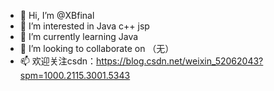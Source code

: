 - 👋 Hi, I’m @XBfinal
- 👀 I’m interested in Java c++ jsp
- 🌱 I’m currently learning Java
- 💞️ I’m looking to collaborate on （无）
- 📫 欢迎关注csdn：https://blog.csdn.net/weixin_52062043?spm=1000.2115.3001.5343

<!---
XBfinal/XBfinal is a ✨ special ✨ repository because its `README.md` (this file) appears on your GitHub profile.
You can click the Preview link to take a look at your changes.
--->
